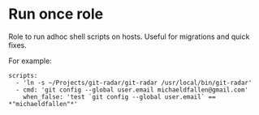 Run once role
=========

Role to run adhoc shell scripts on hosts. Useful for migrations and quick fixes.

For example:

```
scripts:
  - 'ln -s ~/Projects/git-radar/git-radar /usr/local/bin/git-radar'
  - cmd: 'git config --global user.email michaeldfallen@gmail.com'
    when_false: 'test `git config --global user.email` == *"michaeldfallen"*'
```

